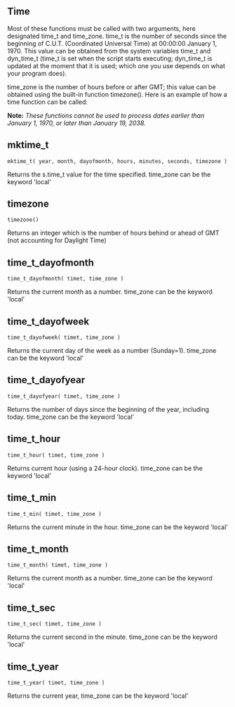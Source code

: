 ## Time

Most of these functions must be called with two arguments, here designated time_t and time_zone. time_t is the number of seconds since the beginning of C.U.T. (Coordinated Universal Time) at 00:00:00 January 1, 1970. This value can be obtained from the system variables time_t and dyn_time_t (time_t is set when the script starts executing; dyn_time_t is updated at the moment that it is used; which one you use depends on what your program does).

time_zone is the number of hours before or after GMT; this value can be obtained using the built-in function timezone(). Here is an example of how a time function can be called:

**Note:** *These functions cannot be used to process dates earlier than January 1, 1970, or later than January 19, 2038.*


## mktime_t
```
mktime_t( year, month, dayofmonth, hours, minutes, seconds, timezone )
```
Returns the s.time_t value for the time specified. time_zone can be the keyword 'local'

## timezone
```
timezone()
```
Returns an integer which is the number of hours behind or ahead of GMT (not accounting for Daylight Time)

## time_t_dayofmonth
```
time_t_dayofmonth( timet, time_zone )
```
Returns the current month as a number. time_zone can be the keyword 'local'

## time_t_dayofweek
```
time_t_dayofweek( timet, time_zone )
```
Returns the current day of the week as a number (Sunday=1). time_zone can be the keyword 'local'

## time_t_dayofyear
```
time_t_dayofyear( timet, time_zone )
```
Returns the number of days since the beginning of the year, including today. time_zone can be the keyword 'local'

## time_t_hour
```
time_t_hour( timet, time_zone )
```
Returns current hour (using a 24-hour clock). time_zone can be the keyword 'local'

## time_t_min
```
time_t_min( timet, time_zone )
```
Returns the current minute in the hour. time_zone can be the keyword 'local'

## time_t_month
```
time_t_month( timet, time_zone )
```
Returns the current month as a number. time_zone can be the keyword 'local'

## time_t_sec
```
time_t_sec( timet, time_zone )
```
Returns the current second in the minute. time_zone can be the keyword 'local'

## time_t_year
```
time_t_year( timet, time_zone )
```
Returns the current year, time_zone can be the keyword 'local'
